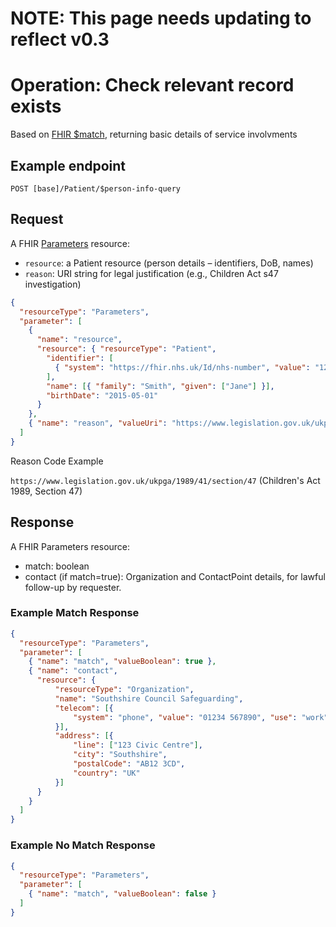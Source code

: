 # NOTE: This page needs updating to reflect v0.3

# Operation: Check relevant record exists

Based on [FHIR $match](https://hl7.org/fhir/operation-patient-match.html), returning basic details of service involvments

## Example endpoint

`POST [base]/Patient/$person-info-query`

## Request

A FHIR [Parameters](https://hl7.org/fhir/parameters.html) resource:
- `resource`: a Patient resource (person details – identifiers, DoB, names)
- `reason`: URI string for legal justification (e.g., Children Act s47 investigation)

```json
{
  "resourceType": "Parameters",
  "parameter": [
    {
      "name": "resource",
      "resource": { "resourceType": "Patient",
        "identifier": [
          { "system": "https://fhir.nhs.uk/Id/nhs-number", "value": "1234567890"}
        ],
        "name": [{ "family": "Smith", "given": ["Jane"] }],
        "birthDate": "2015-05-01"
      }
    },
    { "name": "reason", "valueUri": "https://www.legislation.gov.uk/ukpga/1989/41/section/47" }
  ]
}
```

Reason Code Example

`https://www.legislation.gov.uk/ukpga/1989/41/section/47` (Children's Act 1989, Section 47)


## Response
A FHIR Parameters resource:
- match: boolean
- contact (if match=true): Organization and ContactPoint details, for lawful follow-up by requester.

### Example Match Response
```json
{
  "resourceType": "Parameters",
  "parameter": [
    { "name": "match", "valueBoolean": true },
    { "name": "contact",
      "resource": {
          "resourceType": "Organization",
          "name": "Southshire Council Safeguarding",
          "telecom": [{
              "system": "phone", "value": "01234 567890", "use": "work"
          }],
          "address": [{
              "line": ["123 Civic Centre"],
              "city": "Southshire",
              "postalCode": "AB12 3CD",
              "country": "UK"
          }]
      }
    }
  ]
}
```

### Example No Match Response

```json
{
  "resourceType": "Parameters",
  "parameter": [
    { "name": "match", "valueBoolean": false }
  ]
}
```




